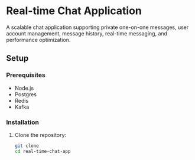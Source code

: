 # Real-time Chat Application

A scalable chat application supporting private one-on-one messages, user account management, message history, real-time messaging, and performance optimization.

## Setup

### Prerequisites
- Node.js
- Postgres
- Redis
- Kafka

### Installation
1. Clone the repository:
   ```bash
   git clone 
   cd real-time-chat-app
